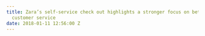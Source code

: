 ```yaml
---
title: Zara’s self-service check out highlights a stronger focus on better in-store
  customer service
date: 2018-01-11 12:56:00 Z
---
```


